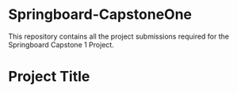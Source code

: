 # Springboard-CapstoneOne
This repository contains all the project submissions required for the Springboard Capstone 1 Project.

<H1>Project Title</H1>
